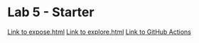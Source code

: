 # Lab 5 - Starter

[Link to expose.html]()
[Link to explore.html]()
[Link to GitHub Actions](https://github.com/Steven-Hsu1/introduction-to-github)